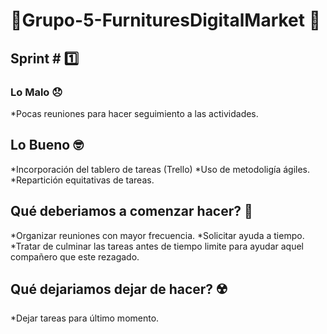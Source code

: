 # 💈Grupo-5-FurnituresDigitalMarket 💈

## Sprint \# 1️⃣

### Lo Malo 😞
*Pocas reuniones para hacer seguimiento a las actividades.

## Lo Bueno 🤓
*Incorporación del tablero de tareas (Trello)
*Uso de metodoligía ágiles.
*Repartición equitativas de tareas.

## Qué deberiamos a comenzar hacer? 🤔
*Organizar reuniones con mayor frecuencia.
*Solicitar ayuda a tiempo.
*Tratar de culminar las tareas antes de tiempo limite para ayudar aquel compañero que este rezagado.

## Qué dejariamos dejar de hacer? ☢️
*Dejar tareas para último momento.






